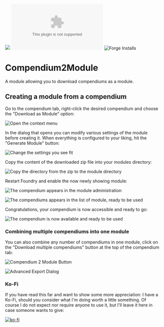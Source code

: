 ![](https://img.shields.io/badge/Foundry-v9-informational)
![Latest Release Download Count](https://img.shields.io/github/downloads/kid2407/Compendium2Module/latest/module.zip)
![Forge Installs](https://img.shields.io/badge/dynamic/json?label=Forge%20Installs&query=package.installs&suffix=%25&url=https%3A%2F%2Fforge-vtt.com%2Fapi%2Fbazaar%2Fpackage%2Fcompendium2module&colorB=4aa94a)

# Compendium2Module

A module allowing you to download compendiums as a module.

## Creating a module from a compendium

Go to the compendium tab, right-click the desired compendium and choose the "Download as Module" option:

![Open the context menu](https://user-images.githubusercontent.com/13555681/154428022-da72a690-c8e7-4042-b539-4cc9e642445d.png)

In the dialog that opens you can modify various settings of the module before creating it. When everything is configured to your liking, hit the "Generate Module" button:

![Change the settings you see fit](https://user-images.githubusercontent.com/13555681/154428025-82a4a791-14eb-4c45-abf3-51a8585327a0.png)

Copy the content of the downloaded zip file into your modules directory:

![Copy the directory from the zip to the module directory](https://user-images.githubusercontent.com/13555681/154428029-9da6d650-fee4-4561-adab-bba5dc464a1e.png)

Restart Foundry and enable the now newly showing module:

![The compendium appears in the module administration](https://user-images.githubusercontent.com/13555681/154428030-fd4c2f6b-94fd-4e6e-abe6-c1b2ef32b7f4.png)

![The compendiums appears in the list of module, ready to be used](https://user-images.githubusercontent.com/13555681/154428035-3c508ff2-8d90-4097-bd1b-0702edfe700e.png)

Congratulations, your compendium is now accessible and ready to go:

![The compendium is now available and ready to be used](https://user-images.githubusercontent.com/13555681/154092610-63f11efb-f7f0-46a1-a9e3-ad9f1bc8b437.png)

### Combining multiple compendiums into one module

You can also combine any number of compendiums in one module, click on the "Download multiple compendiums" button at the top of the compendium tab:

![Compendium 2 Module Button](https://user-images.githubusercontent.com/13555681/154428036-5a025409-5e40-493c-9603-73eb50dfa523.png)

![Advanced Export Dialog](https://user-images.githubusercontent.com/13555681/154428038-47968ee4-5843-474c-b73e-3f8a28205c0c.png)

### Ko-Fi

If you have read this far and want to show some more appreciation: I have a Ko-Fi, should you consider what I'm doing worth a little something. Of course I do not expect nor require anyone to use it, but I'll leave it here in case someone wants to give:

[![ko-fi](https://ko-fi.com/img/githubbutton_sm.svg)](https://ko-fi.com/H2H7ALZTI)

